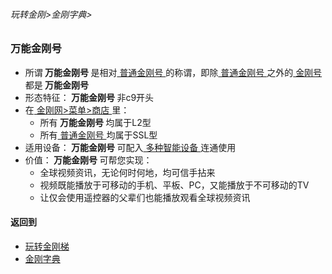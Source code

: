 ###### 玩转金刚>金刚字典>

### 万能金刚号

- 所谓<Strong> 万能金刚号 </Strong>是相对[ 普通金刚号 ](https://github.com/a2zitpro/web/blob/master/LadderFree/kkDictionary/KKIDSinglepurpose.md)的称谓，即除[ 普通金刚号 ](https://github.com/a2zitpro/web/blob/master/LadderFree/kkDictionary/KKIDSinglepurpose.md)之外的[ 金刚号 ](https://github.com/a2zitpro/web/blob/master/LadderFree/kkDictionary/KKID.md)都是<Strong> 万能金刚号 </Strong>
- 形态特征：<Strong> 万能金刚号 </Strong>非c9开头
- 在[ 金刚网>菜单>商店 ](https://atozitpro.net/shop)里：
  - 所有<Strong> 万能金刚号 </Strong >均属于L2型
  - 所有[ 普通金刚号 ](https://github.com/a2zitpro/web/blob/master/LadderFree/kkDictionary/KKIDSinglepurpose.md)均属于SSL型
- 适用设备：<Strong> 万能金刚号 </Strong>可配入[ 多种智能设备 ](https://github.com/a2zitpro/web/blob/master/list_kkproducts1.0.md)连通使用
- 价值：<Strong> 万能金刚号 </Strong>可帮您实现：
  - 全球视频资讯，无论何时何地，均可信手拈来
  - 视频既能播放于可移动的手机、平板、PC，又能播放于不可移动的TV
  - 让仅会使用遥控器的父辈们也能播放观看全球视频资讯


#### 返回到
- [玩转金刚梯](https://github.com/a2zitpro/web/blob/master/LadderFree/A.md)
- [金刚字典](https://github.com/a2zitpro/web/blob/master/LadderFree/kkDictionary/KKDictionary.md)



